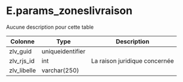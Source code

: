 # E.params_zoneslivraison

Aucune description pour cette table

Colonne|Type|Description
---|---|---
zlv_guid|uniqueidentifier|
zlv_rjs_id|int|La raison juridique concernée 
zlv_libelle|varchar(250)|
